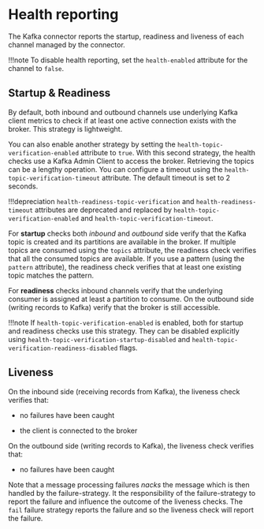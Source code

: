 # Health reporting

The Kafka connector reports the startup, readiness and liveness of each channel
managed by the connector.

!!!note
    To disable health reporting, set the `health-enabled` attribute for the
    channel to `false`.

## Startup & Readiness

By default, both inbound and outbound channels use underlying Kafka client metrics
to check if at least one active connection exists with the broker.
This strategy is lightweight.

You can also enable another strategy by setting the
`health-topic-verification-enabled` attribute to `true`.
With this second strategy, the health checks use a Kafka Admin Client
to access the broker. Retrieving the topics can be a lengthy
operation. You can configure a timeout using the
`health-topic-verification-timeout` attribute. The default timeout is set to 2
seconds.

!!!depreciation
`health-readiness-topic-verification` and `health-readiness-timeout` attributes are deprecated and replaced by
`health-topic-verification-enabled` and `health-topic-verification-timeout`.

For **startup** checks both _inbound_ and _outbound_ side verify that the Kafka topic is created and its partitions are available in the broker.
If multiple topics are consumed using the `topics` attribute, the readiness check verifies that all the consumed topics are available.
If you use a pattern (using the `pattern` attribute), the readiness check verifies that at least one existing topic matches the pattern.

For **readiness** checks inbound channels verify that the underlying consumer is assigned at least a partition to consume.
On the outbound side (writing records to Kafka) verify that the broker is still accessible.

!!!note
    If `health-topic-verification-enabled` is enabled, both for startup and readiness checks use this strategy. They can be disabled explicitly using `health-topic-verification-startup-disabled` and `health-topic-verification-readiness-disabled` flags.

## Liveness

On the inbound side (receiving records from Kafka), the liveness check
verifies that:

-   no failures have been caught

-   the client is connected to the broker

On the outbound side (writing records to Kafka), the liveness check
verifies that:

-   no failures have been caught

Note that a message processing failures *nacks* the message which is
then handled by the failure-strategy. It the responsibility of the
failure-strategy to report the failure and influence the outcome of the
liveness checks. The `fail` failure strategy reports the failure and so
the liveness check will report the failure.

